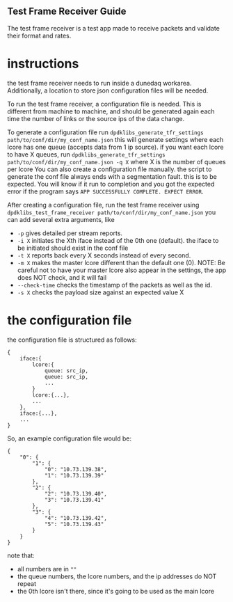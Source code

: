## Test Frame Receiver Guide

The test frame receiver is a test app made to receive packets and validate their format and rates.

# instructions

the test frame receiver needs to run inside a dunedaq workarea. Additionally, a location to store json configuration files will be needed.

To run the test frame receiver, a configuration file is needed. This is different from machine to machine, and should be generated again each time the number of links or the source ips of the data change.

To generate a configuration file run
```dpdklibs_generate_tfr_settings path/to/conf/dir/my_conf_name.json```
this will generate settings where each lcore has one queue (accepts data from 1 ip source).
if you want each lcore to have X queues, run
```dpdklibs_generate_tfr_settings path/to/conf/dir/my_conf_name.json -q X```
where X is the number of queues per lcore
You can also create a configuration file manually.
the script to generate the conf file always ends with a segmentation fault. this is to be expected. You will know if it run to completion and you got the expected error if the program says `APP SUCCESSFULLY COMPLETE. EXPECT ERROR`.


After creating a configuration file, run the test frame receiver using
`dpdklibs_test_frame_receiver path/to/conf/dir/my_conf_name.json`
you can add several extra arguments, like
- `-p` gives detailed per stream reports. 
- `-i X` initiates the Xth iface instead of the 0th one (default). the iface to be initiated should exist in the conf file
- `-t X` reports back every X seconds instead of every second.
- `-m X` makes the master lcore different than the default one (0). NOTE: Be careful not to have your master lcore also appear in the settings, the app does NOT check, and it will fail
- `--check-time` checks the timestamp of the packets as well as the id.
- `-s X` checks the payload size against an expected value X

# the configuration file
the configuration file is structured as follows:
```
{
	iface:{
		lcore:{
			queue: src_ip,
			queue: src_ip,
			...
		}
		lcore:{...},
		...
	},
	iface:{...},
	...
}
```
So, an example configuration file would be:
```
{
    "0": {
        "1": {
            "0": "10.73.139.38",
            "1": "10.73.139.39"
        },
        "2": {
            "2": "10.73.139.40",
            "3": "10.73.139.41"
        },
        "3": {
            "4": "10.73.139.42",
            "5": "10.73.139.43"
        }
    }
}
```
note that: 
- all numbers are in `""`
- the queue numbers, the lcore numbers, and the ip addresses do NOT repeat
- the 0th lcore isn't there, since it's going to be used as the main lcore
